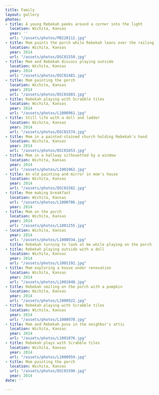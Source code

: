 ```yaml
---
title: Family
layout: gallery
photos:
- title: A young Rebekah peeks around a corner into the light
  location: Wichita, Kansas
  year: ''
  url: "/assets/photos/PB220112.jpg"
- title: Mom paints the porch while Rebekah leans over the railing
  location: Wichita, Kansas
  year: 2014
  url: "/assets/photos/DSC01550.jpg"
- title: Mom and Rebekah discuss playing outside
  location: Wichita, Kansas
  year: 2014
  url: "/assets/photos/DSC01481.jpg"
- title: Mom painting the porch
  location: Wichita, Kansas
  year: 2014
  url: "/assets/photos/DSC01603.jpg"
- title: Rebekah playing with Scrabble tiles
  location: Wichita, Kansas
  year: 2014
  url: "/assets/photos/L1000961.jpg"
- title: Still life with a doll and ladder
  location: Wichita, Kansas
  year: 2014
  url: "/assets/photos/DSC01574.jpg"
- title: Mom in a painted-stained church holding Rebekah's hand
  location: Wichita, Kansas
  year: 2014
  url: "/assets/photos/DSC01653.jpg"
- title: Mom in a hallway silhouetted by a window
  location: Wichita, Kansas
  year: 2014
  url: "/assets/photos/L1001062.jpg"
- title: An old painting and mirror in mom's house
  location: Wichita, Kansas
  year: 2014
  url: "/assets/photos/DSC01582.jpg"
- title: Mom making breakfast
  location: Wichita, Kansas
  url: "/assets/photos/L1000786.jpg"
  year: 2014
- title: Mom on the porch
  location: Wichita, Kansas
  year: 2014
  url: "/assets/photos/L1001255.jpg"
- location: Wichita, Kansas
  year: 2014
  url: "/assets/photos/L1000934.jpg"
  title: Rebekah turning to look at me while playing on the porch
- title: Rebekah playing outside with a doll
  location: Wichita, Kansas
  year: 2014
  url: "/assets/photos/L1001192.jpg"
- title: Mom exploring a house under renovation
  location: Wichita, Kansas
  year: 2014
  url: "/assets/photos/L1001048.jpg"
- title: Rebekah smiling on the porch with a pumpkin
  location: Wichita, Kansas
  year: 2014
  url: "/assets/photos/L1000922.jpg"
- title: Rebekah playing with Scrabble tiles
  location: Wichita, Kansas
  year: 2014
  url: "/assets/photos/L1000970.jpg"
- title: Mom and Rebekah pose in the neighbor's attic
  location: Wichita, Kansas
  year: 2014
  url: "/assets/photos/L1001076.jpg"
- title: Rebekah plays with Scrabble tiles
  location: Wichita, Kansas
  year: 2014
  url: "/assets/photos/L1000959.jpg"
- title: Mom painting the porch
  location: Wichita, Kansas
  url: "/assets/photos/DSC01590.jpg"
  year: 2014
date: ''

---
```


